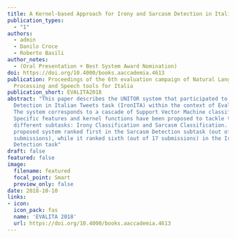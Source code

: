 ```yaml
---
title: A Kernel-based Approach for Irony and Sarcasm Detection in Italian
publication_types:
  - "1"
authors:
  - admin
  - Danilo Croce
  - Roberto Basili
author_notes:
  - (Oral Presentation + Best System Award Nomination)
doi: https://doi.org/10.4000/books.aaccademia.4613
publication: Proceedings of the 6th evaluation campaign of Natural Language
  Processing and Speech tools for Italia
publication_short: EVALITA2018
abstract: "This paper describes the UNITOR system that participated to the Irony
  Detection in Italian Tweets task (IronITA) within the context of EvalIta 2018.
  The system corresponds to a cascade of Support Vector Machine classifiers.
  Specific features and kernel functions have been proposed to tackle the
  different subtasks: Irony Classification and Sarcasm Classification. The
  proposed system ranked first in the Sarcasm Detection subtask (out of 7
  submissions), while it ranked sixth (out of 17 submissions) in the Irony
  Detection task"
draft: false
featured: false
image:
  filename: featured
  focal_point: Smart
  preview_only: false
date: 2018-10-10
links:
- icon:
  icon_pack: fas
  name: 'EVALITA 2018'
  url: https://doi.org/10.4000/books.aaccademia.4613
---
```


